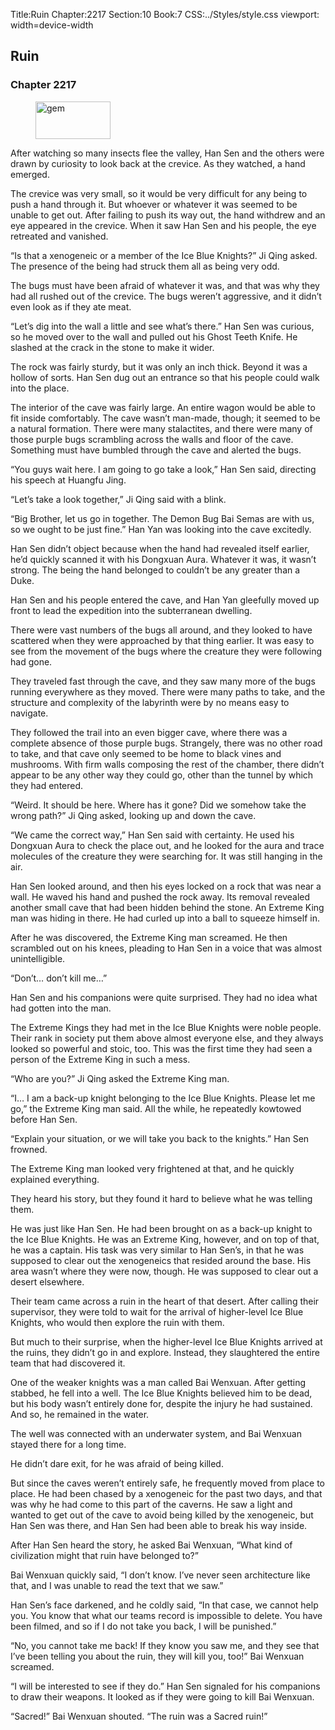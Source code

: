Title:Ruin 
Chapter:2217 
Section:10 
Book:7 
CSS:../Styles/style.css 
viewport: width=device-width
  
## Ruin
### Chapter 2217 
<figure>
	<img src="../Images/gem.gif" alt="gem" id="gem" width="120" height="60" />
</figure>
  

  
  After watching so many insects flee the valley, Han Sen and the others were drawn by curiosity to look back at the crevice. As they watched, a hand emerged.

The crevice was very small, so it would be very difficult for any being to push a hand through it. But whoever or whatever it was seemed to be unable to get out. After failing to push its way out, the hand withdrew and an eye appeared in the crevice. When it saw Han Sen and his people, the eye retreated and vanished.

“Is that a xenogeneic or a member of the Ice Blue Knights?” Ji Qing asked. The presence of the being had struck them all as being very odd.

The bugs must have been afraid of whatever it was, and that was why they had all rushed out of the crevice. The bugs weren’t aggressive, and it didn’t even look as if they ate meat.

“Let’s dig into the wall a little and see what’s there.” Han Sen was curious, so he moved over to the wall and pulled out his Ghost Teeth Knife. He slashed at the crack in the stone to make it wider.

The rock was fairly sturdy, but it was only an inch thick. Beyond it was a hollow of sorts. Han Sen dug out an entrance so that his people could walk into the place.

The interior of the cave was fairly large. An entire wagon would be able to fit inside comfortably. The cave wasn’t man-made, though; it seemed to be a natural formation. There were many stalactites, and there were many of those purple bugs scrambling across the walls and floor of the cave. Something must have bumbled through the cave and alerted the bugs.

“You guys wait here. I am going to go take a look,” Han Sen said, directing his speech at Huangfu Jing.

“Let’s take a look together,” Ji Qing said with a blink.

“Big Brother, let us go in together. The Demon Bug Bai Semas are with us, so we ought to be just fine.” Han Yan was looking into the cave excitedly.

Han Sen didn’t object because when the hand had revealed itself earlier, he’d quickly scanned it with his Dongxuan Aura. Whatever it was, it wasn’t strong. The being the hand belonged to couldn’t be any greater than a Duke.

Han Sen and his people entered the cave, and Han Yan gleefully moved up front to lead the expedition into the subterranean dwelling.

There were vast numbers of the bugs all around, and they looked to have scattered when they were approached by that thing earlier. It was easy to see from the movement of the bugs where the creature they were following had gone.

They traveled fast through the cave, and they saw many more of the bugs running everywhere as they moved. There were many paths to take, and the structure and complexity of the labyrinth were by no means easy to navigate.

They followed the trail into an even bigger cave, where there was a complete absence of those purple bugs. Strangely, there was no other road to take, and that cave only seemed to be home to black vines and mushrooms. With firm walls composing the rest of the chamber, there didn’t appear to be any other way they could go, other than the tunnel by which they had entered.

“Weird. It should be here. Where has it gone? Did we somehow take the wrong path?” Ji Qing asked, looking up and down the cave.

“We came the correct way,” Han Sen said with certainty. He used his Dongxuan Aura to check the place out, and he looked for the aura and trace molecules of the creature they were searching for. It was still hanging in the air.

Han Sen looked around, and then his eyes locked on a rock that was near a wall. He waved his hand and pushed the rock away. Its removal revealed another small cave that had been hidden behind the stone. An Extreme King man was hiding in there. He had curled up into a ball to squeeze himself in.

After he was discovered, the Extreme King man screamed. He then scrambled out on his knees, pleading to Han Sen in a voice that was almost unintelligible.

“Don’t… don’t kill me…”

Han Sen and his companions were quite surprised. They had no idea what had gotten into the man.

The Extreme Kings they had met in the Ice Blue Knights were noble people. Their rank in society put them above almost everyone else, and they always looked so powerful and stoic, too. This was the first time they had seen a person of the Extreme King in such a mess.

“Who are you?” Ji Qing asked the Extreme King man.

“I… I am a back-up knight belonging to the Ice Blue Knights. Please let me go,” the Extreme King man said. All the while, he repeatedly kowtowed before Han Sen.

“Explain your situation, or we will take you back to the knights.” Han Sen frowned.

The Extreme King man looked very frightened at that, and he quickly explained everything.

They heard his story, but they found it hard to believe what he was telling them.

He was just like Han Sen. He had been brought on as a back-up knight to the Ice Blue Knights. He was an Extreme King, however, and on top of that, he was a captain. His task was very similar to Han Sen’s, in that he was supposed to clear out the xenogeneics that resided around the base. His area wasn’t where they were now, though. He was supposed to clear out a desert elsewhere.

Their team came across a ruin in the heart of that desert. After calling their supervisor, they were told to wait for the arrival of higher-level Ice Blue Knights, who would then explore the ruin with them.

But much to their surprise, when the higher-level Ice Blue Knights arrived at the ruins, they didn’t go in and explore. Instead, they slaughtered the entire team that had discovered it.

One of the weaker knights was a man called Bai Wenxuan. After getting stabbed, he fell into a well. The Ice Blue Knights believed him to be dead, but his body wasn’t entirely done for, despite the injury he had sustained. And so, he remained in the water.

The well was connected with an underwater system, and Bai Wenxuan stayed there for a long time.

He didn’t dare exit, for he was afraid of being killed.

But since the caves weren’t entirely safe, he frequently moved from place to place. He had been chased by a xenogeneic for the past two days, and that was why he had come to this part of the caverns. He saw a light and wanted to get out of the cave to avoid being killed by the xenogeneic, but Han Sen was there, and Han Sen had been able to break his way inside.

After Han Sen heard the story, he asked Bai Wenxuan, “What kind of civilization might that ruin have belonged to?”

Bai Wenxuan quickly said, “I don’t know. I’ve never seen architecture like that, and I was unable to read the text that we saw.”

Han Sen’s face darkened, and he coldly said, “In that case, we cannot help you. You know that what our teams record is impossible to delete. You have been filmed, and so if I do not take you back, I will be punished.”

“No, you cannot take me back! If they know you saw me, and they see that I’ve been telling you about the ruin, they will kill you, too!” Bai Wenxuan screamed.

“I will be interested to see if they do.” Han Sen signaled for his companions to draw their weapons. It looked as if they were going to kill Bai Wenxuan.

“Sacred!” Bai Wenxuan shouted. “The ruin was a Sacred ruin!”
